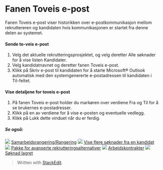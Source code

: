 # Fanen Toveis e-post

Fanen Toveis e-post viser historikken over e-postkommunikasjon mellom rekruttereren og kandidaten hvis kommunikasjonen er startet fra denne delen av systemet.

#### Sende to-veis e-post

1.  Velg det aktuelle rekrutteringsprosjektet, og velg deretter  Alle søknader  for å vise listen  Kandidater.
2.  Velg  kandidatnavnet  og deretter fanen  Toveis e-post.
3.  Klikk på  Skriv e-post til kandidaten  for å starte Microsoft® Outlook automatisk med den systemgenererte e-postadressen til kandidaten i  Til-feltet.

#### Vise detaljene for toveis e-post

1.  På fanen  Toveis e-post  holder du markøren over verdiene  Fra  og  Til  for å se brukernes e-postadresser.
2.  Klikk på en av verdiene for å vise e-posten og eventuelle vedlegg.
3.  Klikk på  Lukk dette vinduet  når du er ferdig.

##### Se også:

![](../Resources/Images/icon-document-link.png)  [Samarbeidsrangering/Rangering](collaborative_rating_panel_review.htm)
![](../Resources/Images/icon-document-link.png)  [Vise flere søknader fra en kandidat](viewing_a_candidates_multiple_applications.htm)
![](../Resources/Images/icon-document-link.png)  [Pakke for avanserte rekrutteringsalternativer](advanced_selection_and_contracting_pack_news.htm)
![](../Resources/Images/icon-document-link.png)  [Arbeidskontrakter](employment_contacts.htm)
![](../Resources/Images/icon-document-link.png)  [Søknad lagret](application_saved.htm)


> Written with [StackEdit](https://stackedit.io/).
<!--stackedit_data:
eyJoaXN0b3J5IjpbMTUxNjM1MDMzMl19
-->